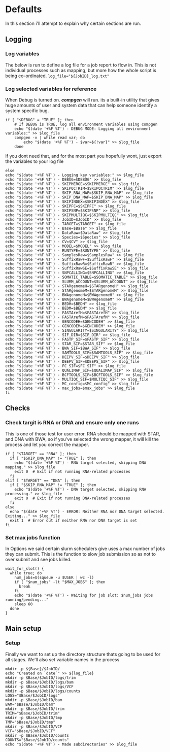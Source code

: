 # Defaults
In this section i'll attempt to explain why certain sections are run.

## Logging
### Log variables
The below is run to define a log file for a job report to flow in. This is not individual processes such as mapping, but more how the whole script is being co-ordinated.
`log_file="${JobID}_log.txt"`

### Log selected variables for reference
When Debug is turned on. ***compgen*** will run. its a built-in utility that gives huge amounts of user and system data that can help someone identify a system specific bug.
```
if [ "$DEBUG" = "TRUE" ]; then
    # If DEBUG is TRUE, log all environment variables using compgen
    echo "$(date '+%F %T') - DEBUG MODE: Logging all environment variables:" >> $log_file
    compgen -v | while read var; do
        echo "$(date '+%F %T') - $var=${!var}" >> $log_file
    done
```
If you dont need that, and for the most part you hopefully wont, just export the variables to your log file
```
else
echo "$(date '+%F %T') - Logging key variables:" >> $log_file
echo "$(date '+%F %T') - DEBUG=$DEBUG" >> $log_file
echo "$(date '+%F %T') - SKIPMERGE=$SKIPMERGE" >> $log_file
echo "$(date '+%F %T') - SKIPQCTRIM=$SKIPQCTRIM" >> $log_file
echo "$(date '+%F %T') - SKIP_RNA_MAP=$SKIP_RNA_MAP" >> $log_file
echo "$(date '+%F %T') - SKIP_DNA_MAP=$SKIP_DNA_MAP" >> $log_file
echo "$(date '+%F %T') - SKIPINDEX=$SKIPINDEX" >> $log_file
echo "$(date '+%F %T') - SKIPFC=$SKIPFC" >> $log_file
echo "$(date '+%F %T') - SKIPSNP=$SKIPSNP" >> $log_file
echo "$(date '+%F %T') - SKIPMULTIQC=$SKIPMULTIQC" >> $log_file
echo "$(date '+%F %T') - JobID=$JobID" >> $log_file
echo "$(date '+%F %T') - TARGET=$TARGET" >> $log_file
echo "$(date '+%F %T') - Base=$Base" >> $log_file
echo "$(date '+%F %T') - DataRaw=$DataRaw" >> $log_file
echo "$(date '+%F %T') - Species=$Species" >> $log_file
echo "$(date '+%F %T') - CV=$CV" >> $log_file
echo "$(date '+%F %T') - MODEL=$MODEL" >> $log_file
echo "$(date '+%F %T') - RUNTYPE=$RUNTYPE" >> $log_file
echo "$(date '+%F %T') - SamplesRaw=$SamplesRaw" >> $log_file
echo "$(date '+%F %T') - SuffixRawF=$SuffixRawF" >> $log_file
echo "$(date '+%F %T') - SuffixRawR=$SuffixRawR" >> $log_file
echo "$(date '+%F %T') - SuffixRawSE=$SuffixRawSE" >> $log_file
echo "$(date '+%F %T') - SNPCALLING=$SNPCALLING" >> $log_file
echo "$(date '+%F %T') - SOMATIC_TABLE=$SOMATIC_TABLE" >> $log_file
echo "$(date '+%F %T') - SLURM_ACCOUNT=$SLURM_ACCOUNT" >> $log_file
echo "$(date '+%F %T') - STARgenomeH=$STARgenomeH" >> $log_file
echo "$(date '+%F %T') - STARgenomeM=$STARgenomeM" >> $log_file
echo "$(date '+%F %T') - BWAgenomeH=$BWAgenomeH" >> $log_file
echo "$(date '+%F %T') - BWAgenomeM=$BWAgenomeM" >> $log_file
echo "$(date '+%F %T') - BEDH=$BEDH" >> $log_file
echo "$(date '+%F %T') - BEDM=$BEDM" >> $log_file
echo "$(date '+%F %T') - FASTArefH=$FASTArefH" >> $log_file
echo "$(date '+%F %T') - FASTArefM=$FASTArefM" >> $log_file
echo "$(date '+%F %T') - GENCODEH=$GENCODEH" >> $log_file
echo "$(date '+%F %T') - GENCODEM=$GENCODEM" >> $log_file
echo "$(date '+%F %T') - SINGULARITY=$SINGULARITY" >> $log_file
echo "$(date '+%F %T') - SIF_DIR=$SIF_DIR" >> $log_file
echo "$(date '+%F %T') - FASTP_SIF=$FASTP_SIF" >> $log_file
echo "$(date '+%F %T') - STAR_SIF=$STAR_SIF" >> $log_file
echo "$(date '+%F %T') - BWA_SIF=$BWA_SIF" >> $log_file
echo "$(date '+%F %T') - SAMTOOLS_SIF=$SAMTOOLS_SIF" >> $log_file
echo "$(date '+%F %T') - DEEPV_SIF=$DEEPV_SIF" >> $log_file
echo "$(date '+%F %T') - DEEPV_SIF=$DEEPS_SIF" >> $log_file
echo "$(date '+%F %T') - FC_SIF=$FC_SIF" >> $log_file
echo "$(date '+%F %T') - QUALIMAP_SIF=$QUALIMAP_SIF" >> $log_file
echo "$(date '+%F %T') - BCFTOOLS_SIF=$BCFTOOLS_SIF" >> $log_file
echo "$(date '+%F %T') - MULTIQC_SIF=$MULTIQC_SIF" >> $log_file
echo "$(date '+%F %T') - MC_config=$MC_config" >> $log_file
echo "$(date '+%F %T') - max_jobs=$max_jobs" >> $log_file
fi
```
## Checks
### Check targit is RNA or DNA and ensure only one runs
This is one of those test for user error. RNA should be mapped with STAR, and DNA with BWA, so if you've selected the wrong mapper, it will kill the process and let you correct the mapper.
```
if [ "$TARGET" == "RNA" ]; then
  if [ "$SKIP_DNA_MAP" != "TRUE" ]; then
    echo "$(date '+%F %T') - RNA target selected, skipping DNA mapping." >> $log_file
    exit 0  # Exit if not running RNA-related processes
  fi
elif [ "$TARGET" == "DNA" ]; then
  if [ "$SKIP_RNA_MAP" != "TRUE" ]; then
    echo "$(date '+%F %T') - DNA target selected, skipping RNA processing." >> $log_file
    exit 0  # Exit if not running DNA-related processes
  fi
else
  echo "$(date '+%F %T') - ERROR: Neither RNA nor DNA target selected. Exiting..." >> $log_file
  exit 1  # Error out if neither RNA nor DNA target is set
fi
```
### Set max jobs function
In Options we said certain slurm schedulers give uses a max number of jobs they can submit. This is the function to slow job submission so as not to over submit and see jobs killed.
```
wait_for_slot() {
  while true; do
    num_jobs=$(squeue -u $USER | wc -l)
    if [ "$num_jobs" -lt "$MAX_JOBS" ]; then
      break
    fi
    echo "$(date '+%F %T') - Waiting for job slot: $num_jobs jobs running/pending..."
    sleep 60
  done
}
```

## Main setup
### Setup
Finally we want to set up the directory structure thats going to be used for all stages. We'll also set variable names in the process
```
mkdir -p ${Base}/$JobID/
echo "Created on `date`" >> ${log_file}
mkdir -p $Base/$JobID/logs/trim
mkdir -p $Base/$JobID/logs/bam
mkdir -p $Base/$JobID/logs/VCF
mkdir -p $Base/$JobID/logs/counts
LOGS="$Base/$JobID/logs"
mkdir -p $Base/$JobID/bam
BAM="$Base/$JobID/bam"
mkdir -p $Base/$JobID/trim
TRIM="$Base/$JobID/trim"
mkdir -p $Base/$JobID/tmp
TMP="$Base/$JobID/tmp"
mkdir -p $Base/$JobID/VCF
VCF="$Base/$JobID/VCF"
mkdir -p $Base/$JobID/counts
COUNTS="$Base/$JobID/counts"
echo "$(date '+%F %T') - Made subdirectories" >> $log_file
```
